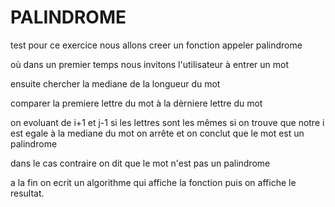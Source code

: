 # PALINDROME
test
pour ce exercice nous allons creer un fonction appeler palindrome

où dans un premier temps nous invitons l'utilisateur à entrer un mot

ensuite chercher la mediane de la longueur du mot

comparer la premiere lettre du mot à la dèrniere lettre du mot 

on evoluant de i+1 et j-1 si les lettres sont les mêmes
 si on trouve que notre i est egale à la mediane du mot on arrête et on conclut que le mot est un palindrome

 dans le cas contraire on dit que le mot n'est pas un palindrome

 a la fin on ecrit un algorithme qui affiche la fonction puis on affiche le resultat.
